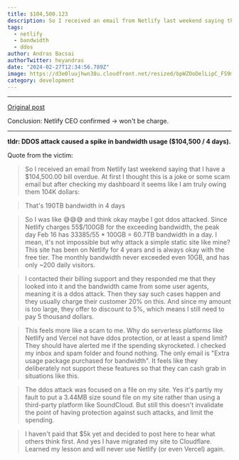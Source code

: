```yaml
---
title: $104,500.123
description: So I received an email from Netlify last weekend saying that I have a $104,500.00 bill overdue...
tags:
  - netlify
  - bandwidth
  - ddos
author: Andras Bacsai
authorTwitter: heyandras
date: "2024-02-27T12:34:56.789Z"
image: https://d3e0luujhwn38u.cloudfront.net/resized/bpWZOoDelLipC_FS9mD8jWkdzcNoAuzStEXgCRtQgMQ/s:1200/plain/s3://typefully-user-uploads/img/original/10070/bc660b5e-cc2c-474a-90e8-e1608d0fc4db.png__edited
category: development
---
```


--- 

[Original post](https://old.reddit.com/r/webdev/comments/1b14bty/netlify_just_sent_me_a_104k_bill_for_a_simple/)  

Conclusion: Netlify CEO confirmed -> won't be charge.

--- 

__tldr: DDOS attack caused a spike in bandwidth usage ($104,500 / 4 days).__

Quote from the victim:

> So I received an email from Netlify last weekend saying that I have a $104,500.00 bill overdue. At first I thought this is a joke or some scam email but after checking my dashboard it seems like I am truly owing them 104K dollars:

> That's 190TB bandwidth in 4 days

> So I was like 😅😅😅 and think okay maybe I got ddos attacked. Since Netlify charges 55$/100GB for the exceeding bandwidth, the peak day Feb 16 has 33385/55 * 100GB = 60.7TB bandwidth in a day. I mean, it's not impossible but why attack a simple static site like mine? This site has been on Netlify for 4 years and is always okay with the free tier. The monthly bandwidth never exceeded even 10GB, and has only ~200 daily visitors.

> I contacted their billing support and they responded me that they looked into it and the bandwidth came from some user agents, meaning it is a ddos attack. Then they say such cases happen and they usually charge their customer 20% on this. And since my amount is too large, they offer to discount to 5%, which means I still need to pay 5 thousand dollars.

> This feels more like a scam to me. Why do serverless platforms like Netlify and Vercel not have ddos protection, or at least a spend limit? They should have alerted me if the spending skyrocketed. I checked my inbox and spam folder and found nothing. The only email is "Extra usage package purchased for bandwidth". It feels like they deliberately not support these features so that they can cash grab in situations like this.

> The ddos attack was focused on a file on my site. Yes it's partly my fault to put a 3.44MB size sound file on my site rather than using a third-party platform like SoundCloud. But still this doesn't invalidate the point of having protection against such attacks, and limit the spending.

> I haven't paid that $5k yet and decided to post here to hear what others think first. And yes I have migrated my site to Cloudflare. Learned my lesson and will never use Netlify (or even Vercel) again.